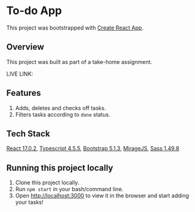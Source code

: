 # To-do App

This project was bootstrapped with [Create React App](https://github.com/facebook/create-react-app).

## Overview

This project was built as part of a take-home assignment.

LIVE LINK:

## Features

1. Adds, deletes and checks off tasks.
2. Filters tasks according to `done` status.

## Tech Stack

[React 17.0.2](https://reactjs.org/), [Typescript 4.5.5](https://www.typescriptlang.org/), [Bootstrap 5.1.3](https://getbootstrap.com/), [MirageJS](https://miragejs.com), [Sass 1.49.8](https://sass-lang.com/)

## Running this project locally

1. Clone this project locally.
2. Run `npm start` in your bash/command line.
3. Open [http://localhost:3000](http://localhost:3000) to view it in the browser and start adding your tasks!
